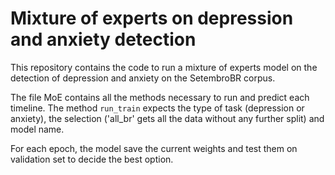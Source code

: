 # Mixture of experts on depression and anxiety detection

This repository contains the code to run a mixture of experts model on the detection of depression and anxiety on the SetembroBR corpus.

The file MoE contains all the methods necessary to run and predict each timeline. The method ``` run_train ``` expects the type of task (depression or anxiety), the selection ('all_br' gets all the data without any further split) and model name.

For each epoch, the model save the current weights and test them on validation set to decide the best option.
